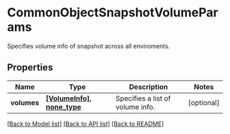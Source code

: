 # CommonObjectSnapshotVolumeParams

Specifies volume info of snapshot across all enviroments.

## Properties
Name | Type | Description | Notes
------------ | ------------- | ------------- | -------------
**volumes** | [**[VolumeInfo], none_type**](VolumeInfo.md) | Specifies a list of volume info. | [optional] 

[[Back to Model list]](../README.md#documentation-for-models) [[Back to API list]](../README.md#documentation-for-api-endpoints) [[Back to README]](../README.md)


